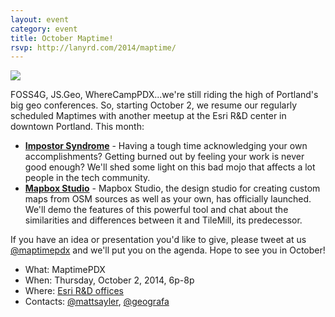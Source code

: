 ```yaml
---
layout: event
category: event
title: October Maptime!
rsvp: http://lanyrd.com/2014/maptime/
---
```


![](http://upload.wikimedia.org/wikipedia/commons/7/70/Autumn_leaves_(pantone)_crop.jpg)

FOSS4G, JS.Geo, WhereCampPDX...we're still riding the high of Portland's big geo conferences. So, starting October 2, we resume our regularly scheduled Maptimes with another meetup at the Esri R&D center in downtown Portland. This month:

* __[Impostor Syndrome](http://en.wikipedia.org/wiki/Impostor_syndrome)__ - Having a tough time acknowledging your own accomplishments? Getting burned out by feeling your work is never good enough? We'll shed some light on this bad mojo that affects a lot people in the tech community.
* __[Mapbox Studio](https://www.mapbox.com/mapbox-studio/#darwin)__ - Mapbox Studio, the design studio for creating custom maps from OSM sources as well as your own, has officially launched. We'll demo the features of this powerful tool and chat about the similarities and differences between it and TileMill, its predecessor.

If you have an idea or presentation you'd like to give, please tweet at us [@maptimepdx](http://twitter.com/maptimepdx) and we'll put you on the agenda. Hope to see you in October!

* What: MaptimePDX
* When: Thursday, October 2, 2014, 6p-8p
* Where: [Esri R&D offices](http://calagator.org/venues/202394387)
* Contacts: [@mattsayler](https://twitter.com/mattsayler), [@geografa](https://twitter.com/geografa)

